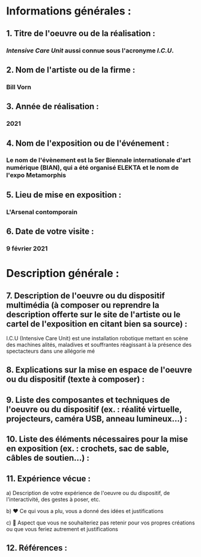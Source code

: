 # Informations générales :


## 1. Titre de l'oeuvre ou de la réalisation :

### *Intensive Care Unit* aussi connue sous l'acronyme *I.C.U*. 


## 2. Nom de l'artiste ou de la firme :

### Bill Vorn


## 3. Année de réalisation :

### 2021


## 4. Nom de l'exposition ou de l'événement :

### Le nom de l'évènement est la 5er Biennale internationale d'art numérique (BIAN), qui a été organisé ELEKTA et le nom de l'expo Metamorphis 


## 5. Lieu de mise en exposition :

### L'Arsenal contomporain 


## 6. Date de votre visite : 

### 9 février 2021


# Description générale :





## 7. Description de l'oeuvre ou du dispositif multimédia (à composer ou reprendre la description offerte sur le site de l'artiste ou le cartel de l'exposition en citant bien sa source) : 

I.C.U (Intensive Care Unit) est une installation robotique mettant en scène des machines alités, maladives et souffrantes réagissant à la présence des spectacteurs dans une allégorie mé






## 8. Explications sur la mise en espace de l'oeuvre ou du dispositif (texte à composer) : 





## 9. Liste des composantes et techniques de l'oeuvre ou du dispositif (ex. : réalité virtuelle, projecteurs, caméra USB, anneau lumineux...) :





## 10. Liste des éléments nécessaires pour la mise en exposition (ex. : crochets, sac de sable, câbles de soutien...) :



## 11. Expérience vécue :

 a) Description de votre expérience de l'oeuvre ou du dispositif, de l'interactivité, des gestes à poser, etc.

 b) ❤️ Ce qui vous a plu, vous a donné des idées et justifications

 c) 🤔 Aspect que vous ne souhaiteriez pas retenir pour vos propres créations ou que vous feriez autrement et justifications
 
 
 
 

 ## 12. Références :
 
 
 
 
 




